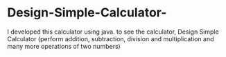 # Design-Simple-Calculator-
I developed this calculator using java. to see the calculator, Design Simple Calculator (perform addition, subtraction, division and multiplication and many more operations of two numbers)

